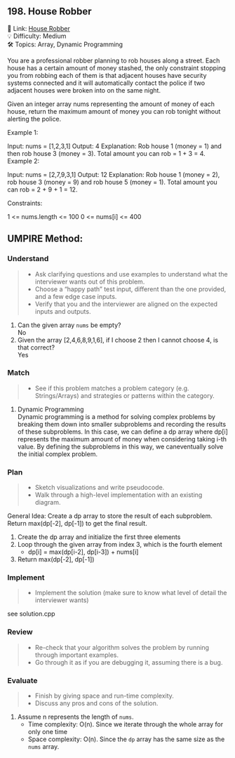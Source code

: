 ## 198. House Robber
🔗 Link: [House Robber](https://leetcode.com/problems/house-robber/description/)  
💡 Difficulty: Medium  
🛠️ Topics: Array, Dynamic Programming

You are a professional robber planning to rob houses along a street. Each house has a certain amount of money stashed, the only constraint stopping you from robbing each of them is that adjacent houses have security systems connected and it will automatically contact the police if two adjacent houses were broken into on the same night.

Given an integer array nums representing the amount of money of each house, return the maximum amount of money you can rob tonight without alerting the police.

 

Example 1:

Input: nums = [1,2,3,1]
Output: 4
Explanation: Rob house 1 (money = 1) and then rob house 3 (money = 3).
Total amount you can rob = 1 + 3 = 4.
Example 2:

Input: nums = [2,7,9,3,1]
Output: 12
Explanation: Rob house 1 (money = 2), rob house 3 (money = 9) and rob house 5 (money = 1).
Total amount you can rob = 2 + 9 + 1 = 12.
 

Constraints:

1 <= nums.length <= 100
0 <= nums[i] <= 400
## UMPIRE Method:

### Understand
> - Ask clarifying questions and use examples to understand what the interviewer wants out of this problem.
> - Choose a “happy path” test input, different than the one provided, and a few edge case inputs.
> - Verify that you and the interviewer are aligned on the expected inputs and outputs.
1. Can the given array `nums` be empty?  
   No
3. Given the array [2,4,6,8,9,1,6], if I choose 2 then I cannot choose 4, is that correct?  
   Yes
### Match
> - See if this problem matches a problem category (e.g. Strings/Arrays) and strategies or patterns within the category.
1. Dynamic Programming  
   Dynamic programming is a method for solving complex problems by breaking them down into smaller subproblems and recording the results of these subproblems. In this case, we can define a dp array where
   dp[i] represents the maximum amount of money when considering taking i-th value. By defining the subproblems in this way, we caneventually solve the initial complex problem.
### Plan
> - Sketch visualizations and write pseudocode.
> - Walk through a high-level implementation with an existing diagram.

General Idea: Create a dp array to store the result of each subproblem. Return max(dp[-2], dp[-1]) to get the final result. 
1. Create the dp array and initialize the first three elements
2. Loop through the given array from index 3, which is the fourth element
   - dp[i] = max(dp[i-2], dp[i-3]) + nums[i]
3. Return max(dp[-2], dp[-1])

### Implement
> - Implement the solution (make sure to know what level of detail the interviewer wants)  

see solution.cpp
### Review
> - Re-check that your algorithm solves the problem by running through important examples.
> - Go through it as if you are debugging it, assuming there is a bug.
### Evaluate
> - Finish by giving space and run-time complexity.
> - Discuss any pros and cons of the solution.
1. Assume n represents the length of `nums`.
   - Time complexity: O(n). Since we iterate through the whole array for only one time
   - Space complexity: O(n). Since the `dp` array has the same size as the `nums` array.

